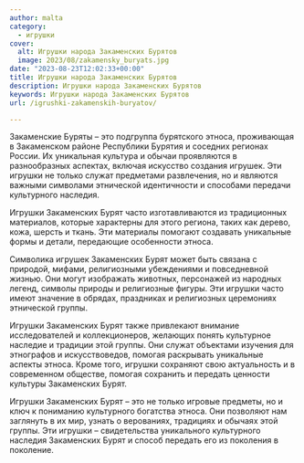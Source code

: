 ```yaml
---
author: malta
category:
  - игрушки
cover:
  alt: Игрушки народа Закаменских Бурятов
  image: 2023/08/zakamensky_buryats.jpg
date: "2023-08-23T12:02:33+00:00"
title: Игрушки народа Закаменских Бурятов
description: Игрушки народа Закаменских Бурятов
keywords: Игрушки народа Закаменских Бурятов
url: /igrushki-zakamenskih-buryatov/

---
```

Закаменские Буряты – это подгруппа бурятского этноса, проживающая в Закаменском районе Республики Бурятия и соседних регионах России. Их уникальная культура и обычаи проявляются в разнообразных аспектах, включая искусство создания игрушек. Эти игрушки не только служат предметами развлечения, но и являются важными символами этнической идентичности и способами передачи культурного наследия.

Игрушки Закаменских Бурят часто изготавливаются из традиционных материалов, которые характерны для этого региона, таких как дерево, кожа, шерсть и ткань. Эти материалы помогают создавать уникальные формы и детали, передающие особенности этноса.

Символика игрушек Закаменских Бурят может быть связана с природой, мифами, религиозными убеждениями и повседневной жизнью. Они могут изображать животных, персонажей из народных легенд, символы природы и религиозные фигуры. Эти игрушки часто имеют значение в обрядах, праздниках и религиозных церемониях этнической группы.

Игрушки Закаменских Бурят также привлекают внимание исследователей и коллекционеров, желающих понять культурное наследие и традиции этой группы. Они служат объектами изучения для этнографов и искусствоведов, помогая раскрывать уникальные аспекты этноса. Кроме того, игрушки сохраняют свою актуальность и в современном обществе, помогая сохранить и передать ценности культуры Закаменских Бурят.

Игрушки Закаменских Бурят – это не только игровые предметы, но и ключ к пониманию культурного богатства этноса. Они позволяют нам заглянуть в их мир, узнать о верованиях, традициях и обычаях этой группы. Эти игрушки – свидетельства уникального культурного наследия Закаменских Бурят и способ передать его из поколения в поколение.
